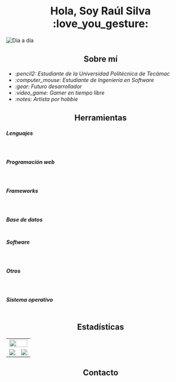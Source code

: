 <h1 align="center">Hola, Soy Raúl Silva :love_you_gesture: </h1> 

![Día a día](https://github.com/UmbraCorvus/UmbraCorvus/assets/105474215/403759a3-ff1e-4f18-b108-39a1e8593969)

<h2 align="center">Sobre mí</h3>
<ul>
    <li><i>:pencil2: Estudiante de la Universidad Politécnica de Tecámac</i></li>
    <li><i>:computer_mouse: Estudiante de Ingeniería en Software</i></li>
    <li><i>:gear: Futuro desarrollador</i></li>
    <li><i>:video_game: Gamer en tiempo libre</i></li>
    <li><i>:notes: Artista por hobbie</i></li>
</ul>

<h2 align="center">Herramientas</h3>
<h5>Lenguajes</h5>
<p align="center">
    <img src="https://img.shields.io/badge/PHP-777BB4?style=for-the-badge&logo=php&logoColor=white" alt="">
    <img src="https://img.shields.io/badge/JavaScript-323330?style=for-the-badge&logo=javascript&logoColor=F7DF1E" alt="">
    <img src="https://img.shields.io/badge/C%23-239120?style=for-the-badge&logo=c-sharp&logoColor=white" alt="">
    <img src="https://img.shields.io/badge/C%2B%2B-00599C?style=for-the-badge&logo=c%2B%2B&logoColor=white" alt="">
    <img src="https://img.shields.io/badge/C-00599C?style=for-the-badge&logo=c&logoColor=white" alt="">
</p>
<h5>Programación web</h5>
<p align="center">
    <img src="https://img.shields.io/badge/HTML5-E34F26?style=for-the-badge&logo=html5&logoColor=white" alt="">
    <img src="https://img.shields.io/badge/CSS3-1572B6?style=for-the-badge&logo=css3&logoColor=white" alt="">
    <img src="https://img.shields.io/badge/JavaScript-323330?style=for-the-badge&logo=javascript&logoColor=F7DF1E" alt="">
</p>
<h5>Frameworks</h5>
<p align="center">
    <img src="https://img.shields.io/badge/Bootstrap-563D7C?style=for-the-badge&logo=bootstrap&logoColor=white" alt="">
    <img src="https://img.shields.io/badge/Laravel-FF2D20?style=for-the-badge&logo=laravel&logoColor=white" alt="">
</p>
<h5>Base de datos</h5>
<p align="center">
    <img src="https://img.shields.io/badge/MySQL-005C84?style=for-the-badge&logo=mysql&logoColor=white" alt="">
</p>
<h5>Software</h5>
<p align="center">
    <img src="https://img.shields.io/badge/Visual_Studio-5C2D91?style=for-the-badge&logo=visual%20studio&logoColor=white" alt="">
    <img src="https://img.shields.io/badge/Visual_Studio_Code-0078D4?style=for-the-badge&logo=visual%20studio%20code&logoColor=white" alt="">
    <img src="https://img.shields.io/badge/Xampp-F37623?style=for-the-badge&logo=xampp&logoColor=white" alt="">
    <img src="https://img.shields.io/badge/GitHub-100000?style=for-the-badge&logo=github&logoColor=white" alt="">
    <img src="https://img.shields.io/badge/GIT-E44C30?style=for-the-badge&logo=git&logoColor=white" alt="">
</p>
<h5>Otros</h5>
<p align="center">
    <img src="https://img.shields.io/badge/Microsoft_Office-D83B01?style=for-the-badge&logo=microsoft-office&logoColor=white" alt="">
    <img src="https://img.shields.io/badge/Canva-%2300C4CC.svg?&style=for-the-badge&logo=Canva&logoColor=white" alt="">
</p>
<h5>Sistema operativo</h5>
<p align="center">
    <img src="https://img.shields.io/badge/Windows-0078D6?style=for-the-badge&logo=windows&logoColor=white" alt="">
</p>

<h2 align="center">Estadísticas</h3>
<table align="center">
  <tr>
    <td colspan="2">
      <img src="https://streak-stats.demolab.com?user=UmbraCorvus&theme=transparent&hide_border=true&locale=es&card_width=1000" alt="" width="100%">
    </td>
  </tr>
  <tr>
    <td align="center">
      <img src="https://github-readme-stats.vercel.app/api?username=UmbraCorvus&show_icons=true&theme=transparent&hide_border=true&locale=es&token=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">
    </td>
    <td align="center">
      <img src="https://github-readme-stats.vercel.app/api/top-langs/?username=UmbraCorvus&layout=compact&theme=transparent&hide_border=true&locale=es&token=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">
    </td>
  </tr>
</table>

<h2 align="center">Contacto</h3>
<p align="center">
    <a href="https://www.facebook.com/raul.h.silva.9/"><img src="https://img.shields.io/badge/Facebook-%231877F2.svg?style=for-the-badge&logo=Facebook&logoColor=white" alt=""></a>
</p>
